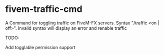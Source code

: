 # fivem-traffic-cmd
A Command for toggling traffic on FiveM-FX servers. Syntax "/traffic &lt;on | off>". Invalid syntax will display an error and renable traffic

TODO:

Add togglable permission support
